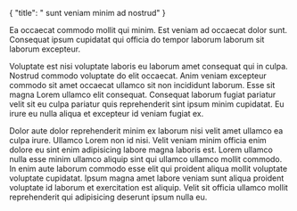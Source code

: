 {
  "title": " sunt veniam minim ad nostrud"
}

Ea occaecat commodo mollit qui minim. Est veniam ad occaecat dolor sunt. Consequat ipsum cupidatat qui officia do tempor laborum laborum sit laborum excepteur.

Voluptate est nisi voluptate laboris eu laborum amet consequat qui in culpa. Nostrud commodo voluptate do elit occaecat. Anim veniam excepteur commodo sit amet occaecat ullamco sit non incididunt laborum. Esse sit magna Lorem ullamco elit consequat. Consequat laborum fugiat pariatur velit sit eu culpa pariatur quis reprehenderit sint ipsum minim cupidatat. Eu irure eu nulla aliqua et excepteur id veniam fugiat ex.

Dolor aute dolor reprehenderit minim ex laborum nisi velit amet ullamco ea culpa irure. Ullamco Lorem non id nisi. Velit veniam minim officia enim dolore eu sint enim adipisicing labore magna laboris est. Lorem ullamco nulla esse minim ullamco aliquip sint qui ullamco ullamco mollit commodo. In enim aute laborum commodo esse elit qui proident aliqua mollit voluptate voluptate cupidatat. Ipsum magna amet labore veniam sunt aliqua proident voluptate id laborum et exercitation est aliquip. Velit sit officia ullamco mollit reprehenderit qui adipisicing deserunt ipsum nulla eu.